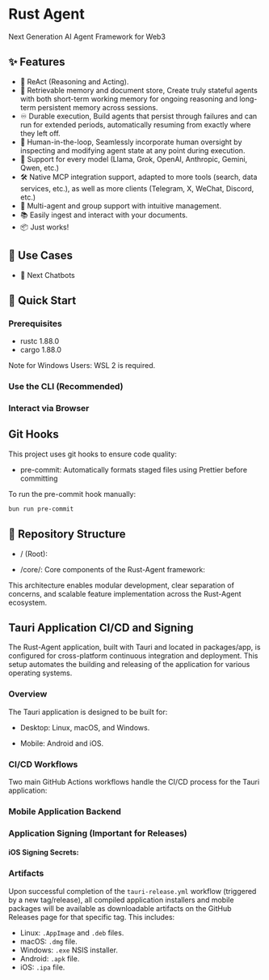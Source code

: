 # Rust Agent

Next Generation AI Agent Framework for Web3

## ✨ Features

- 🐠 ReAct (Reasoning and Acting).
- 💾 Retrievable memory and document store, Create truly stateful agents with both short-term working memory for ongoing reasoning and long-term persistent memory across sessions.
- ♾️ Durable execution, Build agents that persist through failures and can run for extended periods, automatically resuming from exactly where they left off.
- 💬 Human-in-the-loop, Seamlessly incorporate human oversight by inspecting and modifying agent state at any point during execution.
- 🔗 Support for every model (Llama, Grok, OpenAI, Anthropic, Gemini, Qwen, etc.)
- 🛠️ Native MCP integration support, adapted to more tools (search, data services, etc.), as well as more clients (Telegram, X, WeChat, Discord, etc.)
- 👥 Multi-agent and group support with intuitive management.
- 📚 Easily ingest and interact with your documents.
- 📦 Just works!

## 🎯 Use Cases

- 🤖 Next Chatbots

## 🚀 Quick Start

### Prerequisites

- rustc 1.88.0
- cargo 1.88.0

Note for Windows Users: WSL 2 is required.

### Use the CLI (Recommended)

### Interact via Browser

## Git Hooks

This project uses git hooks to ensure code quality:

- pre-commit: Automatically formats staged files using Prettier before committing

To run the pre-commit hook manually:

```bash
bun run pre-commit
```

## 📂 Repository Structure

- / (Root):

- /core/: Core components of the Rust-Agent framework:

This architecture enables modular development, clear separation of concerns, and scalable feature implementation across the Rust-Agent ecosystem.

## Tauri Application CI/CD and Signing

The Rust-Agent application, built with Tauri and located in packages/app, is configured for cross-platform continuous integration and deployment. This setup automates the building and releasing of the application for various operating systems.

### Overview

The Tauri application is designed to be built for:

- Desktop: Linux, macOS, and Windows.

- Mobile: Android and iOS.

### CI/CD Workflows

Two main GitHub Actions workflows handle the CI/CD process for the Tauri application:

### Mobile Application Backend

### Application Signing (Important for Releases)

#### iOS Signing Secrets:

### Artifacts

Upon successful completion of the `tauri-release.yml` workflow (triggered by a new tag/release), all compiled application installers and mobile packages will be available as downloadable artifacts on the GitHub Releases page for that specific tag. This includes:

- Linux: `.AppImage` and `.deb` files.
- macOS: `.dmg` file.
- Windows: `.exe` NSIS installer.
- Android: `.apk` file.
- iOS: `.ipa` file.